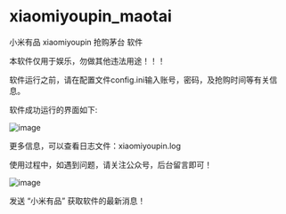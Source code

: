 # xiaomiyoupin_maotai
小米有品 xiaomiyoupin 抢购茅台 软件

本软件仅用于娱乐，勿做其他违法用途！！！

软件运行之前，请在配置文件config.ini输入账号，密码，及抢购时间等有关信息。

软件成功运行的界面如下:

![image](https://user-images.githubusercontent.com/40600240/109805327-45844b00-7c5e-11eb-8559-464c86c3fc83.png)

更多信息，可以查看日志文件：xiaomiyoupin.log

使用过程中，如遇到问题，请关注公众号，后台留言即可！

![image](https://user-images.githubusercontent.com/40600240/109807636-1e7b4880-7c61-11eb-8b21-fb772e55a1dc.png)

发送 “小米有品” 获取软件的最新消息！
